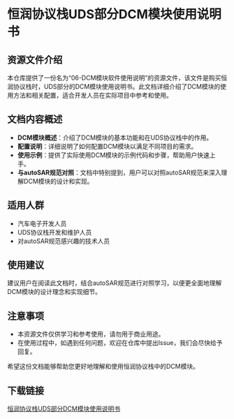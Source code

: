 # 恒润协议栈UDS部分DCM模块使用说明书

## 资源文件介绍

本仓库提供了一份名为“06-DCM模块软件使用说明”的资源文件，该文件是购买恒润协议栈时，UDS部分的DCM模块使用说明书。此文档详细介绍了DCM模块的使用方法和相关配置，适合开发人员在实际项目中参考和使用。

## 文档内容概述

- **DCM模块概述**：介绍了DCM模块的基本功能和在UDS协议栈中的作用。
- **配置说明**：详细说明了如何配置DCM模块以满足不同项目的需求。
- **使用示例**：提供了实际使用DCM模块的示例代码和步骤，帮助用户快速上手。
- **与autoSAR规范对照**：文档中特别提到，用户可以对照autoSAR规范来深入理解DCM模块的设计和实现。

## 适用人群

- 汽车电子开发人员
- UDS协议栈开发和维护人员
- 对autoSAR规范感兴趣的技术人员

## 使用建议

建议用户在阅读此文档时，结合autoSAR规范进行对照学习，以便更全面地理解DCM模块的设计理念和实现细节。

## 注意事项

- 本资源文件仅供学习和参考使用，请勿用于商业用途。
- 在使用过程中，如遇到任何问题，欢迎在仓库中提出Issue，我们会尽快给予回复。

希望这份文档能够帮助您更好地理解和使用恒润协议栈中的DCM模块。

## 下载链接

[恒润协议栈UDS部分DCM模块使用说明书](https://pan.quark.cn/s/f7ca86b4a700)
